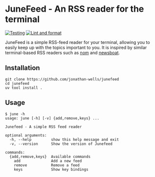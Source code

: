 # JuneFeed - An RSS reader for the terminal

[![Testing](https://github.com/jonathan-wells/junefeed/actions/workflows/test.yml/badge.svg)](https://github.com/jonathan-wells/junefeed/actions/workflows/test.yml)
[![Lint and format](https://github.com/jonathan-wells/junefeed/actions/workflows/lint_and_format.yml/badge.svg)](https://github.com/jonathan-wells/junefeed/actions/workflows/lint_and_format.yml)

JuneFeed is a simple RSS-feed reader for your terminal, allowing you to easily keep up with the
topics important to you. It is inspired by similar terminal-based RSS readers such as
[nom](https://github.com/guyfedwards/nom) and [newsboat](https://github.com/newsboat/newsboat).

## Installation
```
git clone https://github.com/jonathan-wells/junefeed
cd junefeed
uv tool install .
```

## Usage
```
$ june -h
usage: june [-h] [-v] {add,remove,keys} ...

Junefeed - A simple RSS feed reader

optional arguments:
  -h, --help         show this help message and exit
  -v, --version      Show the version of Junefeed

commands:
  {add,remove,keys}  Available commands
    add              Add a new feed
    remove           Remove a feed
    keys             Show key bindings
```
